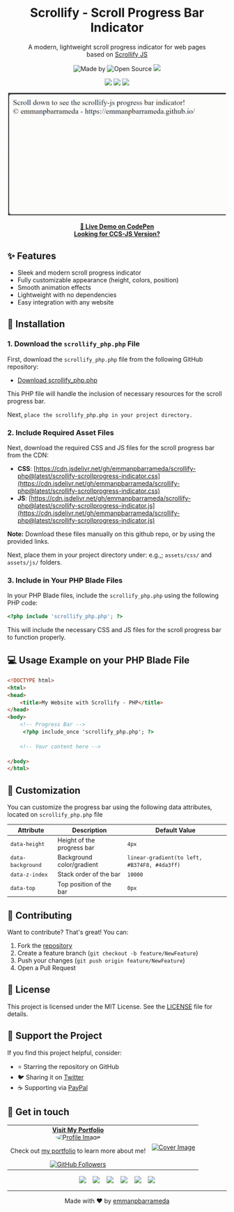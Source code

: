 <h1 align="center">Scrollify - Scroll Progress Bar Indicator</h1>

<p align="center">
  A modern, lightweight scroll progress indicator for web pages<br>based on 
  <a href="https://github.com/emmanpbarrameda/scrollify-js" target="_blank">
    <u>Scrollify JS</u>
  </a>
</p>

<p align="center">
  <img alt="Made by" src="https://img.shields.io/badge/MADE_BY-EMMAN_P_BARRAMEDA-1877F2?style=for-the-badge&labelColor=FFFFFF"/>
  <img alt="Open Source" src="https://img.shields.io/badge/OPEN_SOURCE-FE7D37?style=for-the-badge&logo=git&logoColor=white"/>
  <img src="https://img.shields.io/badge/PHP-777BB4?style=for-the-badge&logo=php&logoColor=white"/>
</p>

<p align="center">
  <img src="https://hits.seeyoufarm.com/api/count/incr/badge.svg?url=https%3A%2F%2Fgithub.com%2Femmanpbarrameda%2Fscrollify-php&count_bg=%233D7CC8&title_bg=%23555555&icon=github.svg&icon_color=%23FFFFFF&title=visitors&edge_flat=true"/>
  <img src="https://img.shields.io/github/followers/emmanpbarrameda.svg?style=social&label=Follow"/>
  <img src="https://img.shields.io/github/license/emmanpbarrameda/scrollify-php.svg?style=flat-square"/>
</p>

<p align="center">
  <img src="https://raw.githubusercontent.com/emmanpbarrameda/scrollify-js/main/preview/preview.gif" width="500" alt="Preview"/>
</p>

<p align="center">
  <a href="https://codepen.io/emmanpbarrameda/pen/emOGzYJ" target="_blank">
    <strong>🔴 Live Demo on CodePen</strong>
  </a>
  <br>
  <a href="https://github.com/emmanpbarrameda/scrollify-js" target="_blank">
    <strong>Looking for CCS-JS Version?</strong>
  </a>
</p>

## ✨ Features

- Sleek and modern scroll progress indicator
- Fully customizable appearance (height, colors, position)
- Smooth animation effects
- Lightweight with no dependencies
- Easy integration with any website

## 🚀 Installation

### 1. Download the `scrollify_php.php` File

First, download the `scrollify_php.php` file from the following GitHub repository:

- [Download scrollify_php.php](https://github.com/emmanpbarrameda/scrollify-php/blob/main/scrollify_php.php)

This PHP file will handle the inclusion of necessary resources for the scroll progress bar.

Next, `place the scrollify_php.php in your project directory.`

### 2. Include Required Asset Files

Next, download the required CSS and JS files for the scroll progress bar from the CDN:

- **CSS**: [https://cdn.jsdelivr.net/gh/emmanpbarrameda/scrollify-php@latest/scrollify-scrollprogress-indicator.css](https://cdn.jsdelivr.net/gh/emmanpbarrameda/scrollify-php@latest/scrollify-scrollprogress-indicator.css)
- **JS**: [https://cdn.jsdelivr.net/gh/emmanpbarrameda/scrollify-php@latest/scrollify-scrollprogress-indicator.js](https://cdn.jsdelivr.net/gh/emmanpbarrameda/scrollify-php@latest/scrollify-scrollprogress-indicator.js)

**Note:** Download these files manually on this github repo, or by using the provided links. 

Next, place them in your project directory under: e.g.,; `assets/css/` and `assets/js/` folders.

### 3. Include in Your PHP Blade Files

In your PHP Blade files, include the `scrollify_php.php` using the following PHP code:

```php
<?php include 'scrollify_php.php'; ?>
```

This will include the necessary CSS and JS files for the scroll progress bar to function properly.

## 💻 Usage Example on your PHP Blade File

```html
<!DOCTYPE html>
<html>
<head>
    <title>My Website with Scrollify - PHP</title>
</head>
<body>
    <!-- Progress Bar -->
     <?php include_once 'scrollify_php.php'; ?>

    <!-- Your content here -->

</body>
</html>
```

## 🎨 Customization

You can customize the progress bar using the following data attributes, located on `scrollify_php.php` file

| Attribute       | Description                       | Default Value                                 |
|-----------------|-----------------------------------|-----------------------------------------------|
| `data-height`   | Height of the progress bar        | `4px`                                         |
| `data-background` | Background color/gradient         | `linear-gradient(to left, #B374F8, #4da3ff)`  |
| `data-z-index`  | Stack order of the bar            | `10000`                                       |
| `data-top`      | Top position of the bar           | `0px`                                         |


## 🤝 Contributing

Want to contribute? That's great! You can:
1. Fork the [repository](https://github.com/emmanpbarrameda/scrollify-php)
2. Create a feature branch (`git checkout -b feature/NewFeature`)
3. Push your changes (`git push origin feature/NewFeature`)
4. Open a Pull Request

## 📄 License

This project is licensed under the MIT License. See the [LICENSE](LICENSE) file for details.

## 💪 Support the Project

If you find this project helpful, consider:

- ⭐ Starring the repository on GitHub
- 🐦 Sharing it on [Twitter](https://twitter.com/)
- ☕ Supporting via [PayPal](https://paypal.me/emmanpbarrameda)

## 👤 Get in touch

<table width="100%" align="center">
  <tr>
    <td align="center">
      <a href="https://emmanpbarrameda.github.io">
        <strong>Visit My Portfolio</strong>
        <br />
        <img src="https://avatars.githubusercontent.com/u/67356375?v=4" alt="Profile Image" width="180" style="border-radius: 50%;" />
      </a>
      <br />
      <p>Check out <a href="https://emmanpbarrameda.github.io" target="_blank">my portfolio</a> to learn more about me!</p>
      <a href="https://github.com/emmanpbarrameda" target="_blank"><img src="https://img.shields.io/github/followers/emmanpbarrameda.svg?style=social&label=Follow on GitHub&maxAge=2592000" alt="GitHub Followers" /></a>
    </td>
    <td align="center">
      <a href="https://emmanpbarrameda.github.io">
        <img src="https://i.imgur.com/HXUaVAA.png" alt="Cover Image"/>
      </a>
    </td>
  </tr>
</table>

<p align="center">
  <a href="https://emmanpbarrameda.github.io" target="_blank"><img src="https://img.shields.io/badge/My Portfolio-%20-blue?style=for-the-badge&logo=web"></a>
  &nbsp;&nbsp;
  <a href="mailto:emmanuelbarrameda1@gmail.com" target="_blank"><img src="https://img.shields.io/badge/Email-%20-red?style=for-the-badge&logo=gmail"></a>
  &nbsp;&nbsp;
  <a href="https://facebook.com/emmanpbarrameda/" target="_blank"><img src="https://img.shields.io/badge/Facebook-%20-blue?style=for-the-badge&logo=facebook"></a>
  &nbsp;&nbsp;
  <a href="https://t.me/emmanpbarrameda/" target="_blank"><img src="https://img.shields.io/badge/Telegram-%20-blue?style=for-the-badge&logo=telegram"></a>
  &nbsp;&nbsp;
  <a href="https://linkedin.com/in/emmanpbarrameda/" target="_blank"><img src="https://img.shields.io/badge/LinkedIn-%20-blue?style=for-the-badge&logo=linkedin"></a>
  &nbsp;&nbsp;
  <a href="https://github.com/emmanpbarrameda/" target="_blank"><img src="https://img.shields.io/badge/GitHub-%20-black?style=for-the-badge&logo=github"></a>
</p>

------------

<p align="center">Made with ❤️ by <a href="https://emmanpbarrameda.github.io">emmanpbarrameda</a></p>
